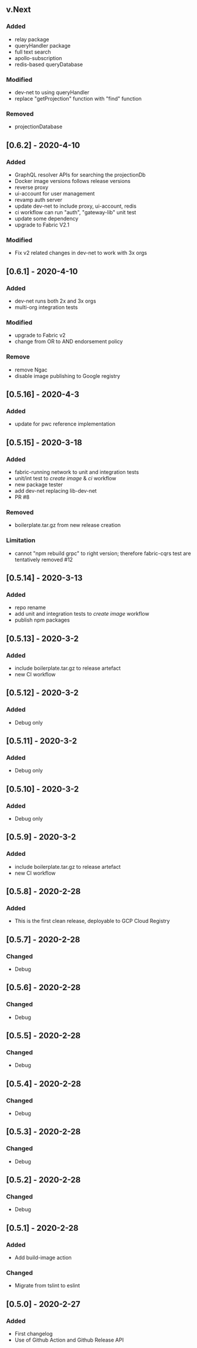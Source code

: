 ## v.Next
### Added
- relay package
- queryHandler package
- full text search
- apollo-subscription
- redis-based queryDatabase

### Modified
- dev-net to using queryHandler
- replace "getProjection" function with "find" function

### Removed
- projectionDatabase

## [0.6.2] - 2020-4-10
### Added
- GraphQL resolver APIs for searching the projectionDb
- Docker image versions follows release versions
- reverse proxy
- ui-account for user management
- revamp auth server
- update dev-net to include proxy, ui-account, redis
- ci workflow can run "auth", "gateway-lib" unit test
- update some dependency
- upgrade to Fabric V2.1

### Modified
- Fix v2 related changes in dev-net to work with 3x orgs

## [0.6.1] - 2020-4-10
### Added
- dev-net runs both 2x and 3x orgs
- multi-org integration tests

### Modified
- upgrade to Fabric v2
- change from OR to AND endorsement policy

### Remove
- remove Ngac
- disable image publishing to Google registry

## [0.5.16] - 2020-4-3
### Added
- update for pwc reference implementation 

## [0.5.15] - 2020-3-18
### Added
- fabric-running network to unit and integration tests 
- unit/int test to _create image_ & _ci_ workflow
- new package tester
- add dev-net replacing lib-dev-net
- PR #8

### Removed
- boilerplate.tar.gz from new release creation

### Limitation
- cannot "npm rebuild grpc" to right version; therefore fabric-cqrs test are tentatively removed #12

## [0.5.14] - 2020-3-13
### Added
- repo rename
- add unit and integration tests to _create image_ workflow
- publish npm packages

## [0.5.13] - 2020-3-2
### Added
- include boilerplate.tar.gz to release artefact
- new CI workflow

## [0.5.12] - 2020-3-2
### Added
- Debug only

## [0.5.11] - 2020-3-2
### Added
- Debug only

## [0.5.10] - 2020-3-2
### Added
- Debug only

## [0.5.9] - 2020-3-2
### Added
- include boilerplate.tar.gz to release artefact
- new CI workflow

## [0.5.8] - 2020-2-28
### Added
- This is the first clean release, deployable to GCP Cloud Registry

## [0.5.7] - 2020-2-28
### Changed
- Debug

## [0.5.6] - 2020-2-28
### Changed
- Debug

## [0.5.5] - 2020-2-28
### Changed
- Debug

## [0.5.4] - 2020-2-28
### Changed
- Debug

## [0.5.3] - 2020-2-28
### Changed
- Debug

## [0.5.2] - 2020-2-28
### Changed
- Debug

## [0.5.1] - 2020-2-28
### Added
- Add build-image action

### Changed
- Migrate from tslint to eslint
 
## [0.5.0] - 2020-2-27 
### Added
- First changelog
- Use of Github Action and Github Release API

